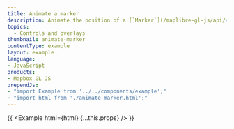 ```yaml
---
title: Animate a marker
description: Animate the position of a [`Marker`](/maplibre-gl-js/api/#marker) by updating its location on each frame.
topics:
  - Controls and overlays
thumbnail: animate-marker
contentType: example
layout: example
language:
- JavaScript
products:
- Mapbox GL JS
prependJs:
- "import Example from '../../components/example';"
- "import html from './animate-marker.html';"
---
```


{{ <Example html={html} {...this.props} /> }}
